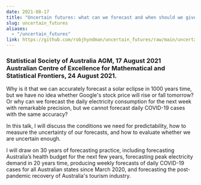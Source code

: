 ```yaml
---
date: 2021-08-17
title: "Uncertain futures: what can we forecast and when should we give up?"
slug: uncertain_futures
aliases:
  - "/uncertain_futures"
link: https://github.com/robjhyndman/uncertain_futures/raw/main/uncertain_futures.pdf
---
```


### Statistical Society of Australia AGM, 17 August 2021<br> Australian Centre of Excellence for Mathematical and Statistical Frontiers, 24 August 2021.

Why is it that we can accurately forecast a solar eclipse in 1000 years time, but we have no idea whether Google's stock price will rise or fall tomorrow? Or why can we forecast the daily electricity consumption for the next week with remarkable precision, but we cannot forecast daily COVID-19 cases with the same accuracy?

In this talk, I will discuss the conditions we need for predictability, how to measure the uncertainty of our forecasts, and how to evaluate whether we are uncertain enough.

I will draw on 30 years of forecasting practice, including forecasting Australia’s health budget for the next few years, forecasting peak electricity demand in 20 years time, producing weekly forecasts of daily COVID-19 cases for all Australian states since March 2020, and forecasting the post-pandemic recovery of Australia's tourism industry.
